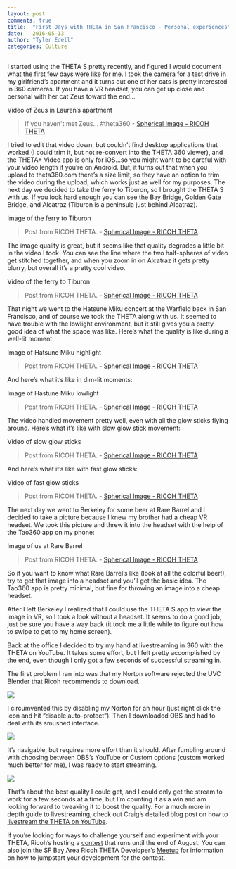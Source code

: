 ```yaml
---
layout: post
comments: true
title:  "First Days with THETA in San Francisco - Personal experiences"
date:   2016-05-13
author: "Tyler Edell"
categories: Culture
---
```

I started using the THETA S pretty recently, and figured I would document what the first few days were like for me.  I took the camera for a test drive in my girlfriend’s apartment and it turns out one of her cats is pretty interested in 360 cameras.  If you have a VR headset, you can get up close and personal with her cat Zeus toward the end…

Video of Zeus in Lauren’s apartment

<blockquote data-width="500" data-height="375" class="ricoh-theta-spherical-image" >If you haven&#x27;t met Zeus... #theta360 - <a href="https://theta360.com/m/c1HrSITIehd7URx9PXQHsebMO" target="_blank">Spherical Image - RICOH THETA</a>
</blockquote>

<script async src="https://theta360.com/widgets.js" charset="utf-8"></script>


I tried to edit that video down, but couldn’t find desktop applications that worked (I could trim it, but not re-convert into the THETA 360 viewer), and the THETA+ Video app is only for iOS…so you might want to be careful with your video length if you’re on Android.  But, it turns out that when you upload to theta360.com there’s a size limit, so they have an option to trim the video during the upload, which works just as well for my purposes.
The next day we decided to take the ferry to Tiburon, so I brought the THETA S with us.  If you look hard enough you can see the Bay Bridge, Golden Gate Bridge, and Alcatraz (Tiburon is a peninsula just behind Alcatraz).

Image of the ferry to Tiburon

<blockquote data-width="500" data-height="375" class="ricoh-theta-spherical-image" >Post from RICOH THETA. - <a href="https://theta360.com/s/hx6U5jOFBMviPesYkN4gfaMLY" target="_blank">Spherical Image - RICOH THETA</a>
</blockquote>

<script async src="https://theta360.com/widgets.js" charset="utf-8"></script>


The image quality is great, but it seems like that quality degrades a little bit in the video I took.  You can see the line where the two half-spheres of video get stitched together, and when you zoom in on Alcatraz it gets pretty blurry, but overall it’s a pretty cool video.

Video of the ferry to Tiburon

<blockquote data-width="500" data-height="375" class="ricoh-theta-spherical-image" >Post from RICOH THETA. - <a href="https://theta360.com/m/rdjOCXujyUXNsFX3W2LnTLjvs" target="_blank">Spherical Image - RICOH THETA</a>
</blockquote>

<script async src="https://theta360.com/widgets.js" charset="utf-8"></script>


That night we went to the Hatsune Miku concert at the Warfield back in San Francisco, and of course we took the THETA along with us.  It seemed to have trouble with the lowlight environment, but it still gives you a pretty good idea of what the space was like.  Here’s what the quality is like during a well-lit moment:

Image of Hatsune Miku highlight

<blockquote data-width="500" data-height="375" class="ricoh-theta-spherical-image" >Post from RICOH THETA. - <a href="https://theta360.com/s/o7w2O93ht7Cts6sr000aI0Mro" target="_blank">Spherical Image - RICOH THETA</a>
</blockquote>

<script async src="https://theta360.com/widgets.js" charset="utf-8"></script>



And here’s what it’s like in dim-lit moments:

Image of Hastune Miku lowlight


<blockquote data-width="500" data-height="375" class="ricoh-theta-spherical-image" >Post from RICOH THETA. - <a href="https://theta360.com/s/rU9VfmKnjz0G7oiu3LsHzbpSa" target="_blank">Spherical Image - RICOH THETA</a>
</blockquote>

<script async src="https://theta360.com/widgets.js" charset="utf-8"></script>

The video handled movement pretty well, even with all the glow sticks flying around.  Here’s what it’s like with slow glow stick movement:

Video of slow glow sticks

<blockquote data-width="500" data-height="375" class="ricoh-theta-spherical-image" >Post from RICOH THETA. - <a href="https://theta360.com/m/gNFDjrkMBHUBjSoQmOYwktIAa" target="_blank">Spherical Image - RICOH THETA</a>
</blockquote>

<script async src="https://theta360.com/widgets.js" charset="utf-8"></script>


And here’s what it’s like with fast glow sticks:

Video of fast glow sticks
<blockquote data-width="500" data-height="375" class="ricoh-theta-spherical-image" >Post from RICOH THETA. - <a href="https://theta360.com/m/fZbC6wdewQWlyXQBVSAPBcB96" target="_blank">Spherical Image - RICOH THETA</a>
</blockquote>

<script async src="https://theta360.com/widgets.js" charset="utf-8"></script>


The next day we went to Berkeley for some beer at Rare Barrel and I decided to take a picture because I knew my brother had a cheap VR headset.  We took this picture and threw it into the headset with the help of the Tao360 app on my phone:

Image of us at Rare Barrel
<blockquote data-width="500" data-height="375" class="ricoh-theta-spherical-image" >Post from RICOH THETA. - <a href="https://theta360.com/s/3r2sUq7Yw57WJ97jr2ze9IBFo" target="_blank">Spherical Image - RICOH THETA</a>
</blockquote>

<script async src="https://theta360.com/widgets.js" charset="utf-8"></script>


So if you want to know what Rare Barrel’s like (look at all the colorful beer!), try to get that image into a headset and you’ll get the basic idea.  The Tao360 app is pretty minimal, but fine for throwing an image into a cheap headset.

After I left Berkeley I realized that I could use the THETA S app to view the image in VR, so I took a look without a headset.  It seems to do a good job, just be sure you have a way back (it took me a little while to figure out how to swipe to get to my home screen).

Back at the office I decided to try my hand at livestreaming in 360 with the THETA on YouTube.  It takes some effort, but I felt pretty accomplished by the end, even though I only got a few seconds of successful streaming in.  

The first problem I ran into was that my Norton software rejected the UVC Blender that Ricoh recommends to download.  

![](/blog/img/2016-05/file-insight.png)

I circumvented this by disabling my Norton for an hour (just right click the icon and hit “disable auto-protect”).  Then I downloaded OBS and had to deal with its smushed interface.

 ![](/blog/img/2016-05/profile.png)

It’s navigable, but requires more effort than it should.  After fumbling around with choosing between OBS’s YouTube or Custom options (custom worked much better for me), I was ready to start streaming.

 ![](/blog/img/2016-05/livestream.png)

That’s about the best quality I could get, and I could only get the stream to work for a few seconds at a time, but I’m counting it as a win and am looking forward to tweaking it to boost the quality.  For a much more in depth guide to livestreaming, check out Craig’s detailed blog post on how to
[livestream the THETA on YouTube](/blog/camera/2016/05/10/youtube-streaming.html).

If you’re looking for ways to challenge yourself and experiment with your THETA, Ricoh’s hosting a
[contest](/contest) that runs until the end of August.  You can also join the SF Bay Area Ricoh THETA Developer’s
[Meetup](http://www.meetup.com/RICOH-THETA-Developers-SF-Bay-Area/)
for information on how to jumpstart your development for the contest.
